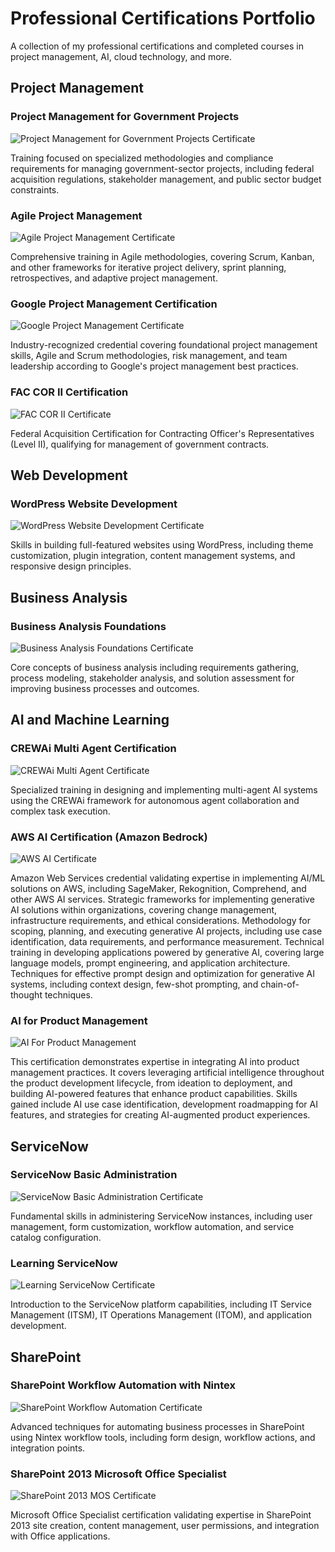 # Professional Certifications Portfolio

A collection of my professional certifications and completed courses in project management, AI, cloud technology, and more.

## Project Management

### Project Management for Government Projects
![Project Management for Government Projects Certificate](./assets/images/project-management-govt.png)

Training focused on specialized methodologies and compliance requirements for managing government-sector projects, including federal acquisition regulations, stakeholder management, and public sector budget constraints.

### Agile Project Management
![Agile Project Management Certificate](./assets/images/agile-pm.png)

Comprehensive training in Agile methodologies, covering Scrum, Kanban, and other frameworks for iterative project delivery, sprint planning, retrospectives, and adaptive project management.

### Google Project Management Certification
![Google Project Management Certificate](./assets/images/google-pm.png)

Industry-recognized credential covering foundational project management skills, Agile and Scrum methodologies, risk management, and team leadership according to Google's project management best practices.

### FAC COR II Certification
![FAC COR II Certificate](./assets/images/fac-cor.png)

Federal Acquisition Certification for Contracting Officer's Representatives (Level II), qualifying for management of government contracts.

## Web Development

### WordPress Website Development
![WordPress Website Development Certificate](./assets/images/wordpress.png)

Skills in building full-featured websites using WordPress, including theme customization, plugin integration, content management systems, and responsive design principles.

## Business Analysis

### Business Analysis Foundations
![Business Analysis Foundations Certificate](./assets/images/business-analysis.png)

Core concepts of business analysis including requirements gathering, process modeling, stakeholder analysis, and solution assessment for improving business processes and outcomes.

## AI and Machine Learning

### CREWAi Multi Agent Certification
![CREWAi Multi Agent Certificate](./assets/images/crewai-agent.png)

Specialized training in designing and implementing multi-agent AI systems using the CREWAi framework for autonomous agent collaboration and complex task execution.

### AWS AI Certification (Amazon Bedrock)
![AWS AI Certificate](./assets/images/aws-ai.png)

Amazon Web Services credential validating expertise in implementing AI/ML solutions on AWS, including SageMaker, Rekognition, Comprehend, and other AWS AI services. Strategic frameworks for implementing generative AI solutions within organizations, covering change management, infrastructure requirements, and ethical considerations. Methodology for scoping, planning, and executing generative AI projects, including use case identification, data requirements, and performance measurement. Technical training in developing applications powered by generative AI, covering large language models, prompt engineering, and application architecture. Techniques for effective prompt design and optimization for generative AI systems, including context design, few-shot prompting, and chain-of-thought techniques.

### AI for Product Management
![AI For Product Management](./assets/images/product-mgmt.png)

This certification demonstrates expertise in integrating AI into product management practices. It covers leveraging artificial intelligence throughout the product development lifecycle, from ideation to deployment, and building AI-powered features that enhance product capabilities. Skills gained include AI use case identification, development roadmapping for AI features, and strategies for creating AI-augmented product experiences.

## ServiceNow

### ServiceNow Basic Administration
![ServiceNow Basic Administration Certificate](./assets/images/servicenow-admin.png)

Fundamental skills in administering ServiceNow instances, including user management, form customization, workflow automation, and service catalog configuration.

### Learning ServiceNow
![Learning ServiceNow Certificate](./assets/images/servicenow-learning.png)

Introduction to the ServiceNow platform capabilities, including IT Service Management (ITSM), IT Operations Management (ITOM), and application development.

## SharePoint

### SharePoint Workflow Automation with Nintex
![SharePoint Workflow Automation Certificate](./assets/images/sharepoint-nintex.png)

Advanced techniques for automating business processes in SharePoint using Nintex workflow tools, including form design, workflow actions, and integration points.

### SharePoint 2013 Microsoft Office Specialist
![SharePoint 2013 MOS Certificate](./assets/images/sharepoint-mos.png)

Microsoft Office Specialist certification validating expertise in SharePoint 2013 site creation, content management, user permissions, and integration with Office applications.
